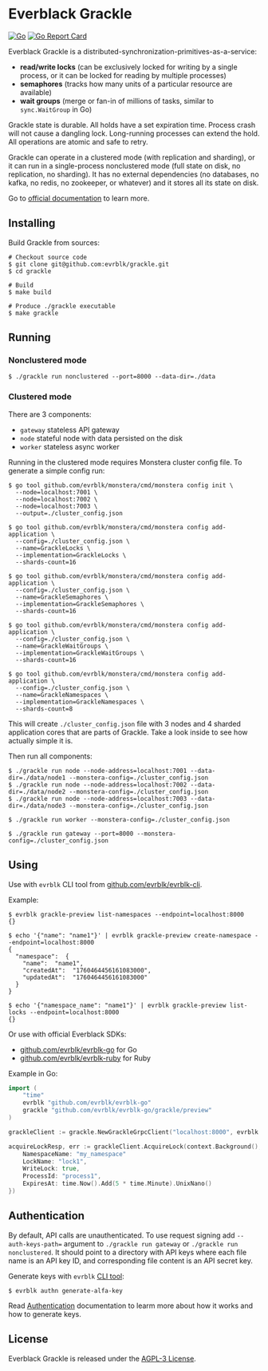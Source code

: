 # Everblack Grackle

[![Go](https://github.com/evrblk/grackle/actions/workflows/go.yml/badge.svg)](https://github.com/evrblk/grackle/actions/workflows/go.yml)
[![Go Report Card](https://goreportcard.com/badge/github.com/evrblk/grackle)](https://goreportcard.com/report/github.com/evrblk/grackle)

Everblack Grackle is a distributed-synchronization-primitives-as-a-service:

* __read/write locks__ (can be exclusively locked for writing by a single process, or it can be locked for reading by multiple processes)
* __semaphores__ (tracks how many units of a particular resource are available)
* __wait groups__ (merge or fan-in of millions of tasks, similar to `sync.WaitGroup` in Go)

Grackle state is durable. All holds have a set expiration time. Process crash will not cause a dangling lock. 
Long-running processes can extend the hold. All operations are atomic and safe to retry.

Grackle can operate in a clustered mode (with replication and sharding), or it can run in a single-process nonclustered 
mode (full state on disk, no replication, no sharding). It has no external dependencies (no databases, no kafka, no redis, no zookeeper, 
or whatever) and it stores all its state on disk.

Go to [official documentation](https://everblack.dev/docs/grackle) to learn more.

## Installing

Build Grackle from sources:

```shell
# Checkout source code
$ git clone git@github.com:evrblk/grackle.git
$ cd grackle

# Build
$ make build

# Produce ./grackle executable
$ make grackle
```

## Running

### Nonclustered mode

```shell
$ ./grackle run nonclustered --port=8000 --data-dir=./data
```

### Clustered mode

There are 3 components: 

* `gateway` stateless API gateway
* `node` stateful node with data persisted on the disk
* `worker` stateless async worker

Running in the clustered mode requires Monstera cluster config file. To generate a simple config run:

```shell
$ go tool github.com/evrblk/monstera/cmd/monstera config init \
  --node=localhost:7001 \
  --node=localhost:7002 \
  --node=localhost:7003 \
  --output=./cluster_config.json

$ go tool github.com/evrblk/monstera/cmd/monstera config add-application \
  --config=./cluster_config.json \
  --name=GrackleLocks \
  --implementation=GrackleLocks \
  --shards-count=16
  
$ go tool github.com/evrblk/monstera/cmd/monstera config add-application \
  --config=./cluster_config.json \
  --name=GrackleSemaphores \
  --implementation=GrackleSemaphores \
  --shards-count=16
  
$ go tool github.com/evrblk/monstera/cmd/monstera config add-application \
  --config=./cluster_config.json \
  --name=GrackleWaitGroups \
  --implementation=GrackleWaitGroups \
  --shards-count=16
  
$ go tool github.com/evrblk/monstera/cmd/monstera config add-application \
  --config=./cluster_config.json \
  --name=GrackleNamespaces \
  --implementation=GrackleNamespaces \
  --shards-count=8
```

This will create `./cluster_config.json` file with 3 nodes and 4 sharded application cores that are parts of Grackle. 
Take a look inside to see how actually simple it is.

Then run all components:

```shell
$ ./grackle run node --node-address=localhost:7001 --data-dir=./data/node1 --monstera-config=./cluster_config.json
$ ./grackle run node --node-address=localhost:7002 --data-dir=./data/node2 --monstera-config=./cluster_config.json
$ ./grackle run node --node-address=localhost:7003 --data-dir=./data/node3 --monstera-config=./cluster_config.json

$ ./grackle run worker --monstera-config=./cluster_config.json

$ ./grackle run gateway --port=8000 --monstera-config=./cluster_config.json
```

## Using

Use with `evrblk` CLI tool from [github.com/evrblk/evrblk-cli](https://github.com/evrblk/evrblk-cli).

Example:

```shell
$ evrblk grackle-preview list-namespaces --endpoint=localhost:8000
{}

$ echo '{"name": "name1"}' | evrblk grackle-preview create-namespace --endpoint=localhost:8000
{
  "namespace":  {
    "name":  "name1",
    "createdAt":  "1760464456161083000",
    "updatedAt":  "1760464456161083000"
  }
}

$ echo '{"namespace_name": "name1"}' | evrblk grackle-preview list-locks --endpoint=localhost:8000
{}
```

Or use with official Everblack SDKs:
* [github.com/evrblk/evrblk-go](https://github.com/evrblk/evrblk-go) for Go
* [github.com/evrblk/evrblk-ruby](https://github.com/evrblk/evrblk-ruby) for Ruby

Example in Go:

```go
import (
	"time"
    evrblk "github.com/evrblk/evrblk-go"
    grackle "github.com/evrblk/evrblk-go/grackle/preview"
)

grackleClient := grackle.NewGrackleGrpcClient("localhost:8000", evrblk.NewNoOpSigner())

acquireLockResp, err := grackleClient.AcquireLock(context.Background(), &grackle.AcquireLockRequest{
    NamespaceName: "my_namespace"
	LockName: "lock1",
	WriteLock: true,
    ProcessId: "process1",
	ExpiresAt: time.Now().Add(5 * time.Minute).UnixNano()
})
```

## Authentication

By default, API calls are unauthenticated. To use request signing add `--auth-keys-path=` argument to 
`./grackle run gateway` or `./grackle run nonclustered`. It should point to a directory with API keys where each file 
name is an API key ID, and corresponding file content is an API secret key.

Generate keys with `evrblk` [CLI tool](https://github.com/evrblk/evrblk-cli):

```shell
$ evrblk authn generate-alfa-key
```

Read [Authentication](https://everblack.dev/docs/api/authentication/) documentation to learm more about how it works 
and how to generate keys.

## License

Everblack Grackle is released under the [AGPL-3 License](https://opensource.org/license/agpl-v3).
